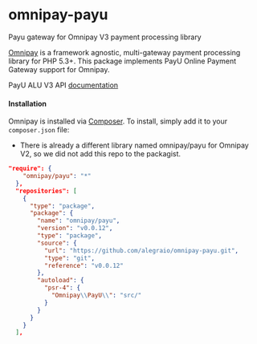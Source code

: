 # omnipay-payu
Payu gateway for Omnipay V3 payment processing library

<a href="https://github.com/thephpleague/omnipay">Omnipay</a> is a framework agnostic, multi-gateway payment
processing library for PHP 5.3+. This package implements PayU Online Payment Gateway support for Omnipay.

<p>PayU ALU V3 API <a href="https://payuturkiye.github.io/PayU-Turkiye-Entegrasyon-Dokumani/#alu-v3-api-entegrasyonu" rel="nofollow">documentation</a></p>

#### Installation

Omnipay is installed via <a href="http://getcomposer.org/" rel="nofollow">Composer</a>. To install, simply add it
to your <code>composer.json</code> file:

* There is already a different library named omnipay/payu for Omnipay V2, so we did not add this repo to the packagist.

```json
"require": {
    "omnipay/payu": "*"
  },
  "repositories": [
    {
      "type": "package",
      "package": {
        "name": "omnipay/payu",
        "version": "v0.0.12",
        "type": "package",
        "source": {
          "url": "https://github.com/alegraio/omnipay-payu.git",
          "type": "git",
          "reference": "v0.0.12"
        },
        "autoload": {
          "psr-4": {
            "Omnipay\\PayU\\": "src/"
          }
        }
      }
    }
  ],
```
